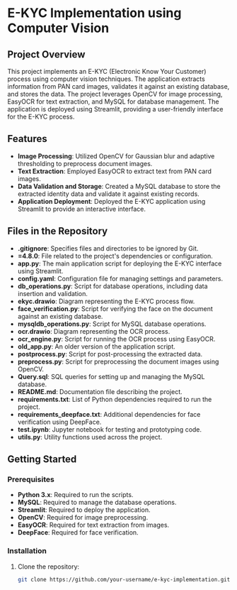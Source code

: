# E-KYC Implementation using Computer Vision

## Project Overview
This project implements an E-KYC (Electronic Know Your Customer) process using computer vision techniques. The application extracts information from PAN card images, validates it against an existing database, and stores the data. The project leverages OpenCV for image processing, EasyOCR for text extraction, and MySQL for database management. The application is deployed using Streamlit, providing a user-friendly interface for the E-KYC process.

## Features
- **Image Processing**: Utilized OpenCV for Gaussian blur and adaptive thresholding to preprocess document images.
- **Text Extraction**: Employed EasyOCR to extract text from PAN card images.
- **Data Validation and Storage**: Created a MySQL database to store the extracted identity data and validate it against existing records.
- **Application Deployment**: Deployed the E-KYC application using Streamlit to provide an interactive interface.

## Files in the Repository
- **.gitignore**: Specifies files and directories to be ignored by Git.
- **=4.8.0**: File related to the project's dependencies or configuration.
- **app.py**: The main application script for deploying the E-KYC interface using Streamlit.
- **config.yaml**: Configuration file for managing settings and parameters.
- **db_operations.py**: Script for database operations, including data insertion and validation.
- **ekyc.drawio**: Diagram representing the E-KYC process flow.
- **face_verification.py**: Script for verifying the face on the document against an existing database.
- **mysqldb_operations.py**: Script for MySQL database operations.
- **ocr.drawio**: Diagram representing the OCR process.
- **ocr_engine.py**: Script for running the OCR process using EasyOCR.
- **old_app.py**: An older version of the application script.
- **postprocess.py**: Script for post-processing the extracted data.
- **preprocess.py**: Script for preprocessing the document images using OpenCV.
- **Query.sql**: SQL queries for setting up and managing the MySQL database.
- **README.md**: Documentation file describing the project.
- **requirements.txt**: List of Python dependencies required to run the project.
- **requirements_deepface.txt**: Additional dependencies for face verification using DeepFace.
- **test.ipynb**: Jupyter notebook for testing and prototyping code.
- **utils.py**: Utility functions used across the project.

## Getting Started
### Prerequisites
- **Python 3.x**: Required to run the scripts.
- **MySQL**: Required to manage the database operations.
- **Streamlit**: Required to deploy the application.
- **OpenCV**: Required for image preprocessing.
- **EasyOCR**: Required for text extraction from images.
- **DeepFace**: Required for face verification.

### Installation
1. Clone the repository:
   ```bash
   git clone https://github.com/your-username/e-kyc-implementation.git
